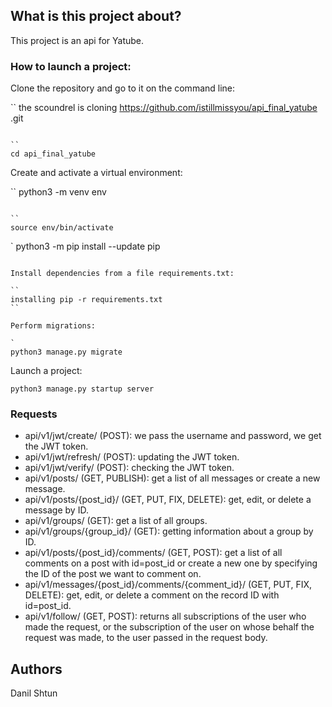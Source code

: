 ## What is this project about?

This project is an api for Yatube.

### How to launch a project:

Clone the repository and go to it on the command line:

``
the scoundrel is cloning https://github.com/istillmissyou/api_final_yatube .git
```

``
cd api_final_yatube
```

Create and activate a virtual environment:

``
python3 -m venv env
```

``
source env/bin/activate
```

`
python3 -m pip install --update pip
```

Install dependencies from a file requirements.txt:

``
installing pip -r requirements.txt
``

Perform migrations:

`
python3 manage.py migrate
```

Launch a project:

```
python3 manage.py startup server
```

### Requests

* api/v1/jwt/create/ (POST): we pass the username and password, we get the JWT token.
* api/v1/jwt/refresh/ (POST): updating the JWT token.
* api/v1/jwt/verify/ (POST): checking the JWT token.
* api/v1/posts/ (GET, PUBLISH): get a list of all messages or create a new message.
* api/v1/posts/{post_id}/ (GET, PUT, FIX, DELETE): get, edit, or delete a message by ID.
* api/v1/groups/ (GET): get a list of all groups.
* api/v1/groups/{group_id}/ (GET): getting information about a group by ID.
* api/v1/posts/{post_id}/comments/ (GET, POST): get a list of all comments on a post with id=post_id or create a new one by specifying the ID of the post we want to comment on.
* api/v1/messages/{post_id}/comments/{comment_id}/ (GET, PUT, FIX, DELETE): get, edit, or delete a comment on the record ID with id=post_id.
* api/v1/follow/ (GET, POST): returns all subscriptions of the user who made the request, or the subscription of the user on whose behalf the request was made, to the user passed in the request body.

## Authors 
Danil Shtun
